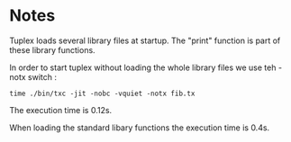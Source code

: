 # Notes

Tuplex loads several library files at startup. The "print" function is part of these library functions.

In order to start tuplex without loading the whole library files we use teh -notx switch :
```
time ./bin/txc -jit -nobc -vquiet -notx fib.tx
```
The execution time is 0.12s.

When loading the standard libary functions the execution time is 0.4s.
